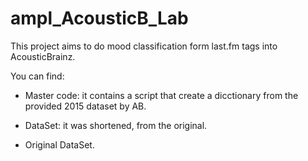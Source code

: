 # ampl_AcousticB_Lab

This project aims to do mood classification form last.fm tags into AcousticBrainz.   

You can find:

- Master code: it contains a script that create a dicctionary from the provided 2015 dataset by AB.

- DataSet: it was shortened, from the original.
- Original DataSet.
